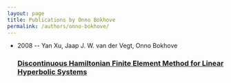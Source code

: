 ```yaml
---
layout: page
title: Publications by Onno Bokhove
permalink: /authors/onno-bokhove/
---
```


<ul class="post-list">
<li><span class='post-meta'>2008 -- Yan Xu, Jaap J. W. van der Vegt, Onno Bokhove</span><h3><a class='post-link' href='../../discontinuous-hamiltonian-finite-element-method-for-linear-hyperbolic-systems'>Discontinuous Hamiltonian Finite Element Method for Linear Hyperbolic Systems</a></h3></li>

</ul>
